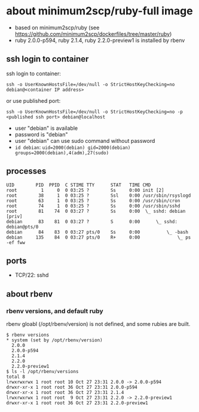 # about minimum2scp/ruby-full image

 * based on minimum2scp/ruby (see https://github.com/minimum2scp/dockerfiles/tree/master/ruby)
 * ruby 2.0.0-p594, ruby 2.1.4, ruby 2.2.0-preview1 is installed by rbenv

## ssh login to container

ssh login to container:

```
ssh -o UserKnownHostsFile=/dev/null -o StrictHostKeyChecking=no debian@<container IP address>
```

or use published port:

```
ssh -o UserKnownHostsFile=/dev/null -o StrictHostKeyChecking=no -p <published ssh port> debian@localhost
```

 * user "debian" is available
 * password is "debian"
 * user "debian" can use sudo command without password
 * `id debian`: `uid=2000(debian) gid=2000(debian) groups=2000(debian),4(adm),27(sudo)`

## processes

```
UID        PID  PPID  C STIME TTY      STAT   TIME CMD
root         1     0  0 03:25 ?        Ss     0:00 init [2]  
root        38     1  0 03:25 ?        Ssl    0:00 /usr/sbin/rsyslogd
root        63     1  0 03:25 ?        Ss     0:00 /usr/sbin/cron
root        74     1  0 03:25 ?        Ss     0:00 /usr/sbin/sshd
root        81    74  0 03:27 ?        Ss     0:00  \_ sshd: debian [priv]
debian      83    81  0 03:27 ?        S      0:00      \_ sshd: debian@pts/0
debian      84    83  0 03:27 pts/0    Ss     0:00          \_ -bash
debian     135    84  0 03:27 pts/0    R+     0:00              \_ ps -ef fww
```

## ports

 * TCP/22: sshd

## about rbenv

### rbenv versions, and default ruby

rbenv gloabl (/opt/rbenv/version) is not defined, and some rubies are built.

```
$ rbenv versions
* system (set by /opt/rbenv/version)
  2.0.0
  2.0.0-p594
  2.1.4
  2.2.0
  2.2.0-preview1
$ ls -l /opt/rbenv/versions
total 8
lrwxrwxrwx 1 root root 10 Oct 27 23:31 2.0.0 -> 2.0.0-p594
drwxr-xr-x 1 root root 36 Oct 27 23:31 2.0.0-p594
drwxr-xr-x 1 root root 36 Oct 27 23:31 2.1.4
lrwxrwxrwx 1 root root  9 Oct 27 23:31 2.2.0 -> 2.2.0-preview1
drwxr-xr-x 1 root root 36 Oct 27 23:31 2.2.0-preview1
```


